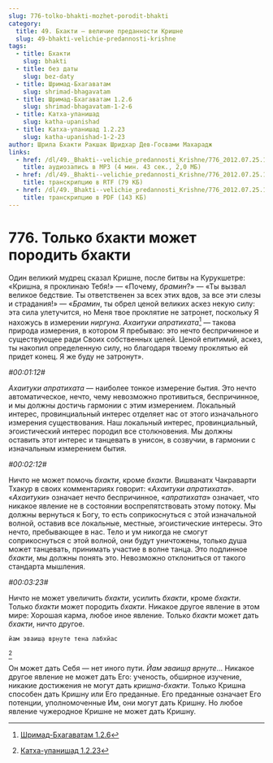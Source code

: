 ```yaml
---
slug: 776-tolko-bhakti-mozhet-porodit-bhakti
category:
  title: 49. Бхакти — величие преданности Кришне
  slug: 49-bhakti-velichie-predannosti-krishne
tags:
  - title: Бхакти
    slug: bhakti
  - title: без даты
    slug: bez-daty
  - title: Шримад-Бхагаватам
    slug: shrimad-bhagavatam
  - title: Шримад-Бхагаватам 1.2.6
    slug: shrimad-bhagavatam-1-2-6
  - title: Катха-упанишад
    slug: katha-upanishad
  - title: Катха-упанишад 1.2.23
    slug: katha-upanishad-1-2-23
author: Шрила Бхакти Ракшак Шридхар Дев-Госвами Махарадж
links:
  - href: /dl/49._Bhakti--velichie_predannosti_Krishne/776_2012.07.25.13_ShridharMj_Tolko_bhakti_mojet_porodit_bhakti.mp3
    title: аудиозапись в MP3 (4 мин. 43 сек., 2,0 МБ)
  - href: /dl/49._Bhakti--velichie_predannosti_Krishne/776_2012.07.25.13_ShridharMj_Tolko_bhakti_mojet_porodit_bhakti.rtf
    title: транскрипцию в RTF (79 КБ)
  - href: /dl/49._Bhakti--velichie_predannosti_Krishne/776_2012.07.25.13_ShridharMj_Tolko_bhakti_mojet_porodit_bhakti.pdf
    title: транскрипцию в PDF (143 КБ)
---
```


# 776. Только бхакти может породить бхакти

Один великий мудрец сказал Кришне, после битвы на Курукшетре: «Кришна, я проклинаю Тебя!» — «Почему, *брамин*?» — «Ты вызвал великое бедствие. Ты ответственен за всех этих вдов, за все эти слезы и страдания!» — «*Брамин*, ты обрел ценой великих аскез некую силу: эта сила улетучится, но Меня твое проклятие не затронет, поскольку Я нахожусь в измерении *ниргуна*. *Ахаитуки* *апратихата*[^_ftn1] — такова природа измерения, в котором Я пребываю: это нечто беспричинное и существующее ради Своих собственных целей. Ценой епитимий, аскез, ты накопил определенную силу, но благодаря твоему проклятью ей придет конец. Я же буду не затронут».

*#00:01:12#*

*Ахаитуки апратихата* — наиболее тонкое измерение бытия. Это нечто автоматическое, нечто, чему невозможно противиться, беспричинное, и мы должны достичь гармонии с этим измерением. Локальный интерес, провинциальный интерес отделяет нас от этого изначального измерения существования. Наш локальный интерес, провинциальный, эгоистический интерес породил все столкновения. Мы должны оставить этот интерес и танцевать в унисон, в созвучии, в гармонии с изначальным измерением бытия.

*#00:02:12#*

Ничто не может помочь *бхакти*, кроме *бхакти*. Вишванатх Чакраварти Тхакур в своих комментариях говорит: «*Ахаитуки апратихата*». «*Ахаитуки*» означает нечто беспричинное, «*апратихата*» означает, что никакое явление не в состоянии воспрепятствовать этому потоку. Мы должны вернуться к Богу, то есть соприкоснуться с этой изначальной волной, оставив все локальные, местные, эгоистические интересы. Это нечто, пребывающее в нас. Тело и ум никогда не смогут соприкоснуться с этой волной, они будут уничтожены, только душа может танцевать, принимать участие в волне танца. Это подлинное *бхакти*, мы должны понять это. Невозможно отклониться от такого стандарта мышления.

*#00:03:23#*

Ничто не может увеличить *бхакти*, усилить *бхакти*, кроме *бхакти*. Только *бхакти* может породить *бхакти*. Никакое другое явление в этом мире: Хорошая карма, любое иное явление. Только *бхакти* может дать *бхакти*, ничто другое.

    йам эваиш̣а вр̣н̣уте тена лабхйас
[^_ftn2]

Он может дать Себя — нет иного пути. *Йам эваиш̣а вр̣н̣уте*… Никакое другое явление не может дать Его: ученость, обширное изучение, никакие достижения не могут дать *кришна-бхакти*. Только Кришна способен дать Кришну или Его преданные. Его преданные означает Его потенции, уполномоченные Им, они могут дать Кришну. Но любое явление чужеродное Кришне не может дать Кришну.



[^_ftn1]: [Шримад-Бхагаватам 1.2.6](../notes/shrimad-bhagavatam/shrimad-bhagavatam-1-2-6.md)

[^_ftn2]: [Катха-упанишад 1.2.23](../notes/katha-upanishad/katha-upanishad-1-2-23.md)
